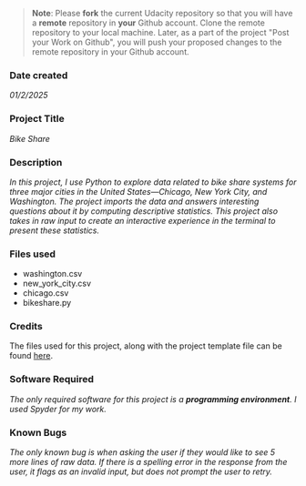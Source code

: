 >**Note**: Please **fork** the current Udacity repository so that you will have a **remote** repository in **your** Github account. Clone the remote repository to your local machine. Later, as a part of the project "Post your Work on Github", you will push your proposed changes to the remote repository in your Github account.

### Date created
*01/2/2025*

### Project Title
*Bike Share*

### Description
*In this project, I use Python to explore data related to bike share systems for three major cities in the United States—Chicago, New York City, and Washington. The project imports the data and answers interesting questions about it by computing descriptive statistics. This project also takes in raw input to create an interactive experience in the terminal to present these statistics.*

### Files used
- washington.csv
- new_york_city.csv
- chicago.csv
- bikeshare.py

### Credits
The files used for this project, along with the project template file can be found [here](https://learn.udacity.com/nanodegrees/nd104-ent-mt-pds/parts/cd0024/lessons/ls1727/concepts/860fef28-14e0-4f65-b506-a6795045c6fd?_gl=1*1drt0yn*_gcl_aw*R0NMLjE3Mzc2NTcyMTguQ2owS0NRaUE3c2U4QmhDQUFSSXNBS25GM3J5X054U3VlMlhHOG5walJYUklnM1BYYzM4YVZXUzV2MHVpRDJGbnFuMHZTcDh5eHNjc2dpTWFBZ0FwRUFMd193Y0I.*_gcl_au*NjAzNTg1MjI0LjE3Mzc2NTcxMTE.*_ga*MTAwMTcyMDgzNi4xNzM3NjU3MTU0*_ga_CF22GKVCFK*MTczNzczMjg0MC4xLjEuMTczNzczMjg1Ni40NC4wLjA.).

### Software Required
*The only required software for this project is a **programming environment**. I used Spyder for my work.*

### Known Bugs
*The only known bug is when asking the user if they would like to see 5 more lines of raw data. If there is a spelling error in the response from the user, it flags as an invalid input, but does not prompt the user to retry.*